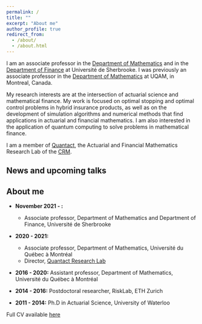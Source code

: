 ```yaml
---
permalink: /
title: ""
excerpt: "About me"
author_profile: true
redirect_from: 
  - /about/
  - /about.html
---
```


I am an associate professor in the [Department of Mathematics](https://www.usherbrooke.ca/mathematiques/) and in the [Department of Finance](https://www.usherbrooke.ca/ecole-gestion/departements/finance/) at Université de Sherbrooke. I was previously an associate professor in the [Department of Mathematics](https://math.uqam.ca) at UQAM, in Montreal, Canada. 

My research interests are at the intersection of actuarial science and mathematical finance. My work is focused on optimal stopping and optimal control problems in hybrid insurance products, as well as on the development of simulation algorithms and numerical methods that find applications in actuarial and financial mathematics. I am also interested in the application of quantum computing to solve problems in mathematical finance.

I am a member of [Quantact](http://quantact.uqam.ca/index_en.php), the Actuarial and Financial Mathematics Research Lab of the [CRM](http://www.crm.umontreal.ca/en/).


## News and upcoming talks




## About me

* <strong>November 2021 - : </strong>
    * Associate professor, Department of Mathematics and Department of Finance, Université de Sherbrooke

* <strong>2020 - 2021:</strong> 
    * Associate professor, Department of Mathematics, Université du Québec à Montréal
    * Director, [Quantact Research Lab](http://quantact.uqam.ca/index_en.php)

* <strong>2016 - 2020:</strong> Assistant professor, Department of Mathematics, Université du Québec à Montréal

* <strong>2014 - 2016:</strong> Postdoctoral researcher, RiskLab, ETH Zurich

* <strong>2011 - 2014:</strong> Ph.D in Actuarial Science, University of Waterloo
  
Full CV available [here](https://annemackay.github.io/files/cv_nov_21.pdf)
